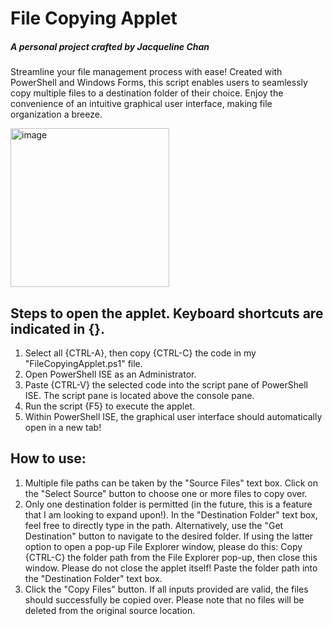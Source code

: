# File Copying Applet 
##### A personal project crafted by Jacqueline Chan

Streamline your file management process with ease! Created with PowerShell and Windows Forms, this script enables users to seamlessly copy multiple files to a destination folder of their choice. Enjoy the convenience of an intuitive graphical user interface, making file organization a breeze.

<img width="254" alt="image" src="https://github.com/jacquelinechan09/FileCopyingApplet/assets/109058047/1efe69b3-4673-42cd-bba6-edca7e7c7e58">

## Steps to open the applet. Keyboard shortcuts are indicated in {}.
1. Select all {CTRL-A}, then copy {CTRL-C} the code in my "FileCopyingApplet.ps1" file.
2. Open PowerShell ISE as an Administrator.
3. Paste {CTRL-V} the selected code into the script pane of PowerShell ISE. The script pane is located above the console pane.
4. Run the script {F5} to execute the applet.
5. Within PowerShell ISE, the graphical user interface should automatically open in a new tab!

## How to use:
1. Multiple file paths can be taken by the "Source Files" text box. Click on the "Select Source" button to choose one or more files to copy over.
2. Only one destination folder is permitted (in the future, this is a feature that I am looking to expand upon!). In the "Destination Folder" text box, feel free to directly type in the path. Alternatively, use the "Get Destination" button to navigate to the desired folder. 
 If using the latter option to open a pop-up File Explorer window, please do this:
   Copy {CTRL-C} the folder path from the File Explorer pop-up, then close this window. Please do not close the applet itself!
   Paste the folder path into the "Destination Folder" text box.
3. Click the "Copy Files" button. If all inputs provided are valid, the files should successfully be copied over. Please note that no files will be deleted from the original source location.
  
